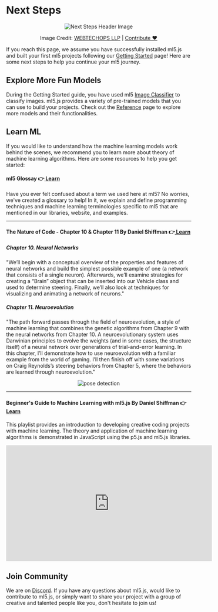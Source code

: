 # Next Steps

<center>
  <img class="header-img" src="assets/header-next-steps.png" alt="Next Steps Header Image" >
  <p class="img-credit"> Image Credit: <a href="https://thenounproject.com/creator/creativepriyanka/" target="_blank" title="WEBTECHOPS LLP">WEBTECHOPS LLP</a> | <a href='mailto:info@ml5js.org'>Contribute ♥️</a> </p>
</center>

If you reach this page, we assume you have successfully installed ml5.js and built your first ml5 projects following our [Getting Started](/) page! Here are some next steps to help you continue your ml5 journey.

## Explore More Fun Models

During the Getting Started guide, you have used ml5 [Image Classifier](/reference/image-classifier) to classify images. ml5.js provides a variety of pre-trained models that you can use to build your projects. Check out the [Reference](/reference/overview) page to explore more models and their functionalities.

## Learn ML

If you would like to understand how the machine learning models work behind the scenes, we recommend you to learn more about theory of machine learning algorithms. Here are some resources to help you get started:

#### ml5 Glossay 👉[ Learn](https://ml5js.github.io/ml5-website-v02-docsify/#/learn/ml5-glossary)

Have you ever felt confused about a term we used here at ml5? No worries, we've created a glossary to help! In it, we explain and define programming techniques and machine learning terminologies specific to ml5 that are mentioned in our libraries, website, and examples.

---

#### The Nature of Code - Chapter 10 & Chapter 11 **By Daniel Shiffman** 👉[ Learn](https://natureofcode.com/book/chapter-10-neural-networks/)

##### Chapter 10. Neural Networks
"We’ll begin with a conceptual overview of the properties and features of neural networks and build the simplest possible example of one (a network that consists of a single neuron). Afterwards, we’ll examine strategies for creating a “Brain” object that can be inserted into our Vehicle class and used to determine steering. Finally, we’ll also look at techniques for visualizing and animating a network of neurons."

##### Chapter 11. Neuroevolution
"The path forward passes through the field of neuroevolution, a style of machine learning that combines the genetic algorithms from Chapter 9 with the neural networks from Chapter 10. A neuroevolutionary system uses Darwinian principles to evolve the weights (and in some cases, the structure itself) of a neural network over generations of trial-and-error learning. In this chapter, I’ll demonstrate how to use neuroevolution with a familiar example from the world of gaming. I’ll then finish off with some variations on Craig Reynolds’s steering behaviors from Chapter 5, where the behaviors are learned through neuroevolution."

<center>

<img alt="pose detection" src="assets/gettingstarted-noc.jpeg">

</center>

---

#### Beginner's Guide to Machine Learning with ml5.js **By Daniel Shiffman** 👉[ Learn](https://youtu.be/26uABexmOX4?si=nqPoD6bQrVTU-YFw)

This playlist provides an introduction to developing creative coding projects with machine learning. The theory and application of machine learning algorithms is demonstrated in JavaScript using the p5.js and ml5.js libraries.
<iframe width="560" height="315" src="https://www.youtube.com/embed/26uABexmOX4?si=HXJRrgTkPhjN5hrr" title="YouTube video player" frameborder="0" allow="accelerometer; autoplay; clipboard-write; encrypted-media; gyroscope; picture-in-picture; web-share" allowfullscreen></iframe>

## Join Community

We are on [Discord](https://discord.com/invite/3CVauZMSt7). If you have any questions about ml5.js, would like to contribute to ml5.js, or simply want to share your project with a group of creative and talented people like you, don't hesitate to join us!

<br>
